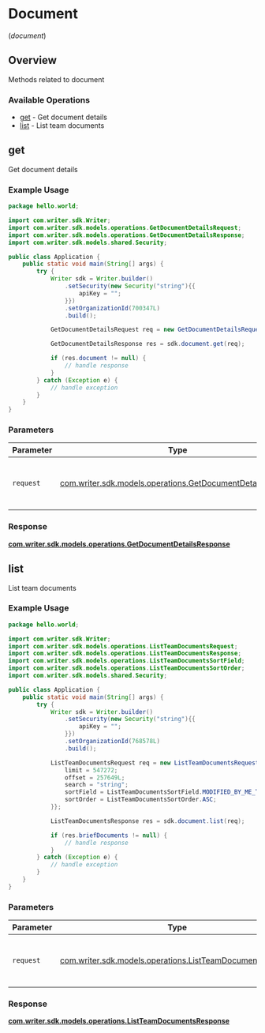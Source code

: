 # Document
(*document*)

## Overview

Methods related to document

### Available Operations

* [get](#get) - Get document details
* [list](#list) - List team documents

## get

Get document details

### Example Usage

```java
package hello.world;

import com.writer.sdk.Writer;
import com.writer.sdk.models.operations.GetDocumentDetailsRequest;
import com.writer.sdk.models.operations.GetDocumentDetailsResponse;
import com.writer.sdk.models.shared.Security;

public class Application {
    public static void main(String[] args) {
        try {
            Writer sdk = Writer.builder()
                .setSecurity(new Security("string"){{
                    apiKey = "";
                }})
                .setOrganizationId(700347L)
                .build();

            GetDocumentDetailsRequest req = new GetDocumentDetailsRequest(90065L, 558834L);            

            GetDocumentDetailsResponse res = sdk.document.get(req);

            if (res.document != null) {
                // handle response
            }
        } catch (Exception e) {
            // handle exception
        }
    }
}
```

### Parameters

| Parameter                                                                                                          | Type                                                                                                               | Required                                                                                                           | Description                                                                                                        |
| ------------------------------------------------------------------------------------------------------------------ | ------------------------------------------------------------------------------------------------------------------ | ------------------------------------------------------------------------------------------------------------------ | ------------------------------------------------------------------------------------------------------------------ |
| `request`                                                                                                          | [com.writer.sdk.models.operations.GetDocumentDetailsRequest](../../models/operations/GetDocumentDetailsRequest.md) | :heavy_check_mark:                                                                                                 | The request object to use for the request.                                                                         |


### Response

**[com.writer.sdk.models.operations.GetDocumentDetailsResponse](../../models/operations/GetDocumentDetailsResponse.md)**


## list

List team documents

### Example Usage

```java
package hello.world;

import com.writer.sdk.Writer;
import com.writer.sdk.models.operations.ListTeamDocumentsRequest;
import com.writer.sdk.models.operations.ListTeamDocumentsResponse;
import com.writer.sdk.models.operations.ListTeamDocumentsSortField;
import com.writer.sdk.models.operations.ListTeamDocumentsSortOrder;
import com.writer.sdk.models.shared.Security;

public class Application {
    public static void main(String[] args) {
        try {
            Writer sdk = Writer.builder()
                .setSecurity(new Security("string"){{
                    apiKey = "";
                }})
                .setOrganizationId(768578L)
                .build();

            ListTeamDocumentsRequest req = new ListTeamDocumentsRequest(99895L){{
                limit = 547272;
                offset = 257649L;
                search = "string";
                sortField = ListTeamDocumentsSortField.MODIFIED_BY_ME_TIME;
                sortOrder = ListTeamDocumentsSortOrder.ASC;
            }};            

            ListTeamDocumentsResponse res = sdk.document.list(req);

            if (res.briefDocuments != null) {
                // handle response
            }
        } catch (Exception e) {
            // handle exception
        }
    }
}
```

### Parameters

| Parameter                                                                                                        | Type                                                                                                             | Required                                                                                                         | Description                                                                                                      |
| ---------------------------------------------------------------------------------------------------------------- | ---------------------------------------------------------------------------------------------------------------- | ---------------------------------------------------------------------------------------------------------------- | ---------------------------------------------------------------------------------------------------------------- |
| `request`                                                                                                        | [com.writer.sdk.models.operations.ListTeamDocumentsRequest](../../models/operations/ListTeamDocumentsRequest.md) | :heavy_check_mark:                                                                                               | The request object to use for the request.                                                                       |


### Response

**[com.writer.sdk.models.operations.ListTeamDocumentsResponse](../../models/operations/ListTeamDocumentsResponse.md)**

